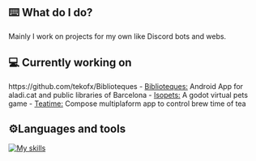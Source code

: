 

<h2>⌨️ What do I do?</h2>
<p>Mainly I work on projects for my own like Discord bots and webs.

<h2>💻 Currently working on</h2>
https://github.com/tekofx/Biblioteques
- <a href="https://github.com/tekofx/Biblioteques">Biblioteques:</a> Android App for aladi.cat and public libraries of Barcelona
- <a href="https://github.com/akrck02/kinokoro">Isopets:</a> A godot virtual pets game
- <a href="https://github.com/tekofx/teatime">Teatime:</a> Compose multiplaform app to control brew time of tea

<h2>⚙️Languages and tools</h2>

[![My skills](https://skillicons.dev/icons?perline=6&i=js,py,java,bash,css,bots,discord,docker,git,github,html,linux,neovim,nginx,nodejs,raspberrypi,react,vscode)](https://skillicons.dev/)

